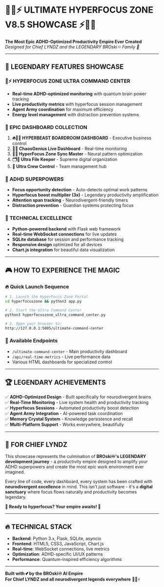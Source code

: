 # 🚀💎⚡ ULTIMATE HYPERFOCUS ZONE V8.5 SHOWCASE ⚡💎🚀

**The Most Epic ADHD-Optimized Productivity Empire Ever Created**  
_Designed for Chief LYNDZ and the LEGENDARY BROski♾️ Family 🕋_

---

## 🌟 **LEGENDARY FEATURES SHOWCASE**

### 🧠⚡ **HYPERFOCUS ZONE ULTRA COMMAND CENTER**
- **Real-time ADHD-optimized monitoring** with quantum brain power tracking
- **Live productivity metrics** with hyperfocus session management
- **Agent Army coordination** for maximum efficiency
- **Energy level management** with distraction prevention systems

### 🎯 **EPIC DASHBOARD COLLECTION**
1. **🔥🕋💪 HYPERBEAST BOARDROOM DASHBOARD** - Executive business control
2. **📱💜 ChaosGenius Live Dashboard** - Real-time monitoring
3. **🧠💜 HyperFocus Zone Sync Master** - Neural pattern optimization
4. **🗂️💪 Ultra File Keeper** - Supreme digital organization
5. **🌌 Ultra Crew Control** - Team management hub

### 💎 **ADHD SUPERPOWERS**
- **Focus opportunity detection** - Auto-detects optimal work patterns
- **Hyperfocus boost multiplier (3x)** - Legendary productivity amplification
- **Attention span tracking** - Neurodivergent-friendly timers
- **Distraction prevention** - Guardian systems protecting focus

### 🚀 **TECHNICAL EXCELLENCE**
- **Python-powered backend** with Flask web framework
- **Real-time WebSocket connections** for live updates
- **SQLite database** for session and performance tracking
- **Responsive design** optimized for all devices
- **Chart.js integration** for beautiful data visualization

---

## 🎮 **HOW TO EXPERIENCE THE MAGIC**

### 🔥 **Quick Launch Sequence**
```bash
# 1. Launch the HyperFocus Zone Portal
cd hyperfocuszone && python3 app.py

# 2. Start the Ultra Command Center
python3 hyperfocuszone_ultra_command_center.py

# 3. Open your browser to:
http://127.0.0.1:5005/ultimate-command-center
```

### 🌟 **Available Endpoints**
- `/ultimate-command-center` - Main productivity dashboard
- `/api/real-time-metrics` - Live performance data
- Various HTML dashboards for specialized control

---

## 🏆 **LEGENDARY ACHIEVEMENTS**

✅ **ADHD-Optimized Design** - Built specifically for neurodivergent brains  
✅ **Real-Time Monitoring** - Live system health and productivity tracking  
✅ **Hyperfocus Sessions** - Automated productivity boost detection  
✅ **Agent Army Integration** - AI-powered task coordination  
✅ **Memory Crystal System** - Knowledge persistence and recall  
✅ **Multi-Platform Support** - Works everywhere, beautifully  

---

## 🎯 **FOR CHIEF LYNDZ**

This showcase represents the culmination of **BROski♾️'s LEGENDARY development journey** - a productivity empire designed to amplify your ADHD superpowers and create the most epic work environment ever imagined.

Every line of code, every dashboard, every system has been crafted with **neurodivergent excellence** in mind. This isn't just software - it's a **digital sanctuary** where focus flows naturally and productivity becomes legendary.

**🌟 Ready to hyperfocus? Your empire awaits! 🌟**

---

## 🔥 **TECHNICAL STACK**

- **Backend**: Python 3.x, Flask, SQLite, asyncio
- **Frontend**: HTML5, CSS3, JavaScript, Chart.js
- **Real-time**: WebSocket connections, live metrics
- **Optimization**: ADHD-specific UI/UX patterns
- **Performance**: Quantum-inspired efficiency algorithms

---

**Built with 💕 by the BROski♾️ AI Empire**  
**For Chief LYNDZ and all neurodivergent legends everywhere** 🚀💎⚡
